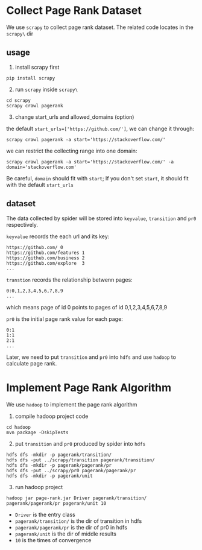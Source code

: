 # Collect Page Rank Dataset

We use `scrapy` to collect page rank dataset. The related code locates in the `scrapy\` dir

## usage

1. install scrapy first

```shell
pip install scrapy
```

2. run `scrapy` inside `scrapy\`

```shell
cd scrapy
scrapy crawl pagerank
```
3. change start_urls and allowed_domains (option)

the default `start_urls=['https://github.com/']`, we can change it through:

```shell
scrapy crawl pagerank -a start='https://stackoverflow.com/'
```

we can restrict the collecting range into one domain:

```shell
scrapy crawl pagerank -a start='https://stackoverflow.com/' -a domain='stackoverflow.com'
```

Be careful, `domain` should fit with `start`; If you don't set `start`, it should fit with the default `start_urls`

## dataset

The data collected by spider will be stored into `keyvalue`, `transition` and `pr0` respectively.

`keyvalue` records the each url and its key:

```
https://github.com/	0
https://github.com/features	1
https://github.com/business	2
https://github.com/explore	3
...
```

`transtion` records the relationship betwenn pages:

```
0:0,1,2,3,4,5,6,7,8,9
...
```

which means page of id 0 points to pages of id 0,1,2,3,4,5,6,7,8,9

`pr0` is the initial page rank value for each page:

```
0:1
1:1
2:1
...
```

Later, we need to put `transition` and `pr0` into `hdfs` and use `hadoop` to calculate page rank.

# Implement Page Rank Algorithm

We use `hadoop` to implement the page rank algorithm

1. compile hadoop project code

```shell
cd hadoop
mvn package -DskipTests
```

2. put `transition` and `pr0` produced by spider into `hdfs`

```shell
hdfs dfs -mkdir -p pagerank/transition/
hdfs dfs -put ../scrapy/transition pagerank/transition/
hdfs dfs -mkdir -p pagerank/pagerank/pr
hdfs dfs -put ../scrapy/pr0 pagerank/pagerank/pr
hdfs dfs -mkdir -p pagerank/unit
```

3. run hadoop project

```shell
hadoop jar page-rank.jar Driver pagerank/transition/ pagerank/pagerank/pr pagerank/unit 10
```

- `Driver` is the entry class
- `pagerank/transition/` is the dir of transition in hdfs
- `pagerank/pagerank/pr` is the dir of pr0 in hdfs
- `pagerank/unit` is the dir of middle results
- `10` is the times of convergence
